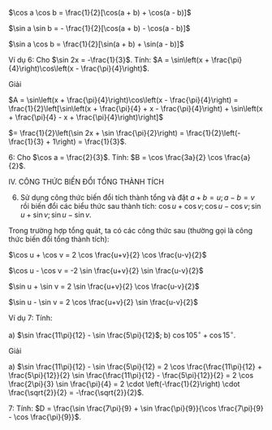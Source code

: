 $\cos a \cos b = \frac{1}{2}[\cos(a + b) + \cos(a - b)]$

$\sin a \sin b = - \frac{1}{2}[\cos(a + b) - \cos(a - b)]$

$\sin a \cos b = \frac{1}{2}[\sin(a + b) + \sin(a - b)]$

Ví dụ 6: Cho $\sin 2x = -\frac{1}{3}$. Tính: $A = \sin\left(x + \frac{\pi}{4}\right)\cos\left(x - \frac{\pi}{4}\right)$.

Giải

$A = \sin\left(x + \frac{\pi}{4}\right)\cos\left(x - \frac{\pi}{4}\right) = \frac{1}{2}\left[\sin\left(x + \frac{\pi}{4} + x - \frac{\pi}{4}\right) + \sin\left(x + \frac{\pi}{4} - x + \frac{\pi}{4}\right)\right]$

$= \frac{1}{2}\left(\sin 2x + \sin \frac{\pi}{2}\right) = \frac{1}{2}\left(-\frac{1}{3} + 1\right) = \frac{1}{3}$.

6: Cho $\cos a = \frac{2}{3}$.
Tính: $B = \cos \frac{3a}{2} \cos \frac{a}{2}$.

IV. CÔNG THỨC BIẾN ĐỔI TỔNG THÀNH TÍCH

6. Sử dụng công thức biến đổi tích thành tổng và đặt $a + b = u; a - b = v$ rồi biến đổi các biểu thức sau thành tích: $\cos u + \cos v; \cos u - \cos v; \sin u + \sin v; \sin u - \sin v$.

Trong trường hợp tổng quát, ta có các công thức sau (thường gọi là công thức biến đổi tổng thành tích):

$\cos u + \cos v = 2 \cos \frac{u+v}{2} \cos \frac{u-v}{2}$

$\cos u - \cos v = -2 \sin \frac{u+v}{2} \sin \frac{u-v}{2}$

$\sin u + \sin v = 2 \sin \frac{u+v}{2} \cos \frac{u-v}{2}$

$\sin u - \sin v = 2 \cos \frac{u+v}{2} \sin \frac{u-v}{2}$

Ví dụ 7: Tính:

a) $\sin \frac{11\pi}{12} - \sin \frac{5\pi}{12}$;    b) $\cos 105^\circ + \cos 15^\circ$.

Giải

a) $\sin \frac{11\pi}{12} - \sin \frac{5\pi}{12} = 2 \cos \frac{\frac{11\pi}{12} + \frac{5\pi}{12}}{2} \sin \frac{\frac{11\pi}{12} - \frac{5\pi}{12}}{2} = 2 \cos \frac{2\pi}{3} \sin \frac{\pi}{4} = 2 \cdot \left(-\frac{1}{2}\right) \cdot \frac{\sqrt{2}}{2} = -\frac{\sqrt{2}}{2}$.

7: Tính:
$D = \frac{\sin \frac{7\pi}{9} + \sin \frac{\pi}{9}}{\cos \frac{7\pi}{9} - \cos \frac{\pi}{9}}$.